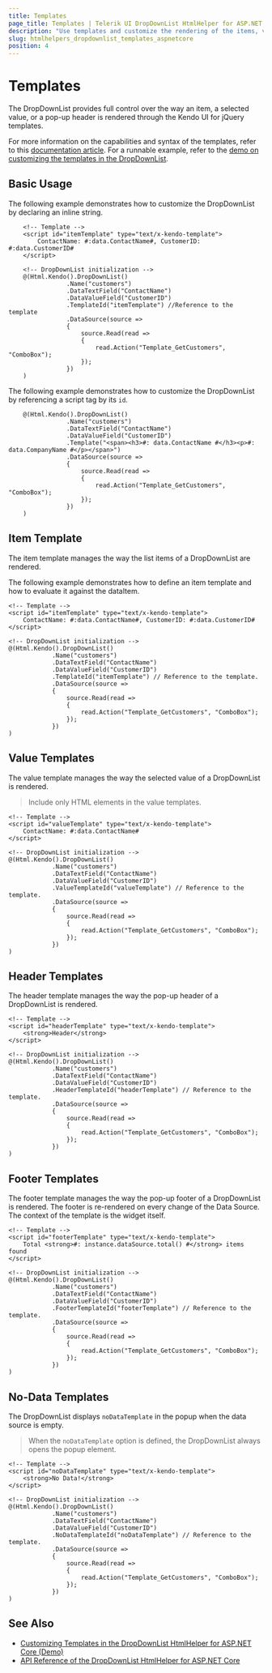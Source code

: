 ```yaml
---
title: Templates
page_title: Templates | Telerik UI DropDownList HtmlHelper for ASP.NET Core
description: "Use templates and customize the rendering of the items, values, and the popup header of the Telerik UI DropDownList HtmlHelper for ASP.NET Core (MVC 6 or ASP.NET Core MVC)."
slug: htmlhelpers_dropdownlist_templates_aspnetcore
position: 4
---
```


# Templates

The DropDownList provides full control over the way an item, a selected value, or a pop-up header is rendered through the Kendo UI for jQuery templates.

For more information on the capabilities and syntax of the templates, refer to this [documentation article](https://docs.telerik.com/kendo-ui/framework/templates/overview). For a runnable example, refer to the [demo on customizing the templates in the DropDownList](https://demos.telerik.com/aspnet-core/dropdownlist/template).

## Basic Usage

The following example demonstrates how to customize the DropDownList by declaring an inline string.

```
    <!-- Template -->
    <script id="itemTemplate" type="text/x-kendo-template">
        ContactName: #:data.ContactName#, CustomerID: #:data.CustomerID#
    </script>

    <!-- DropDownList initialization -->
    @(Html.Kendo().DropDownList()
                .Name("customers")
                .DataTextField("ContactName")
                .DataValueField("CustomerID")
                .TemplateId("itemTemplate") //Reference to the template
                .DataSource(source =>
                {
                    source.Read(read =>
                    {
                        read.Action("Template_GetCustomers", "ComboBox");
                    });
                })
    )
```

The following example demonstrates how to customize the DropDownList by referencing a script tag by its `id`.

```
    @(Html.Kendo().DropDownList()
                .Name("customers")
                .DataTextField("ContactName")
                .DataValueField("CustomerID")
                .Template("<span><h3>#: data.ContactName #</h3><p>#: data.CompanyName #</p></span>")
                .DataSource(source =>
                {
                    source.Read(read =>
                    {
                        read.Action("Template_GetCustomers", "ComboBox");
                    });
                })
    )
```

## Item Template

The item template manages the way the list items of a DropDownList are rendered.

The following example demonstrates how to define an item template and how to evaluate it against the dataItem.

    <!-- Template -->
    <script id="itemTemplate" type="text/x-kendo-template">
        ContactName: #:data.ContactName#, CustomerID: #:data.CustomerID#
    </script>

    <!-- DropDownList initialization -->
    @(Html.Kendo().DropDownList()
                .Name("customers")
                .DataTextField("ContactName")
                .DataValueField("CustomerID")
                .TemplateId("itemTemplate") // Reference to the template.
                .DataSource(source =>
                {
                    source.Read(read =>
                    {
                        read.Action("Template_GetCustomers", "ComboBox");
                    });
                })
    )

## Value Templates

The value template manages the way the selected value of a DropDownList is rendered.

> Include only HTML elements in the value templates.

    <!-- Template -->
    <script id="valueTemplate" type="text/x-kendo-template">
        ContactName: #:data.ContactName#
    </script>

    <!-- DropDownList initialization -->
    @(Html.Kendo().DropDownList()
                .Name("customers")
                .DataTextField("ContactName")
                .DataValueField("CustomerID")
                .ValueTemplateId("valueTemplate") // Reference to the template.
                .DataSource(source =>
                {
                    source.Read(read =>
                    {
                        read.Action("Template_GetCustomers", "ComboBox");
                    });
                })
    )

## Header Templates

The header template manages the way the pop-up header of a DropDownList is rendered.

    <!-- Template -->
    <script id="headerTemplate" type="text/x-kendo-template">
        <strong>Header</strong>
    </script>

    <!-- DropDownList initialization -->
    @(Html.Kendo().DropDownList()
                .Name("customers")
                .DataTextField("ContactName")
                .DataValueField("CustomerID")
                .HeaderTemplateId("headerTemplate") // Reference to the template.
                .DataSource(source =>
                {
                    source.Read(read =>
                    {
                        read.Action("Template_GetCustomers", "ComboBox");
                    });
                })
    )

## Footer Templates

The footer template manages the way the pop-up footer of a DropDownList is rendered. The footer is re-rendered on every change of the Data Source. The context of the template is the widget itself.

    <!-- Template -->
    <script id="footerTemplate" type="text/x-kendo-template">
        Total <strong>#: instance.dataSource.total() #</strong> items found
    </script>

    <!-- DropDownList initialization -->
    @(Html.Kendo().DropDownList()
                .Name("customers")
                .DataTextField("ContactName")
                .DataValueField("CustomerID")
                .FooterTemplateId("footerTemplate") // Reference to the template.
                .DataSource(source =>
                {
                    source.Read(read =>
                    {
                        read.Action("Template_GetCustomers", "ComboBox");
                    });
                })
    )

## No-Data Templates

The DropDownList displays `noDataTemplate` in the popup when the data source is empty.

> When the `noDataTemplate` option is defined, the DropDownList always opens the popup element.

    <!-- Template -->
    <script id="noDataTemplate" type="text/x-kendo-template">
        <strong>No Data!</strong>
    </script>

    <!-- DropDownList initialization -->
    @(Html.Kendo().DropDownList()
                .Name("customers")
                .DataTextField("ContactName")
                .DataValueField("CustomerID")
                .NoDataTemplateId("noDataTemplate") // Reference to the template.
                .DataSource(source =>
                {
                    source.Read(read =>
                    {
                        read.Action("Template_GetCustomers", "ComboBox");
                    });
                })
    )

## See Also

* [Customizing Templates in the DropDownList HtmlHelper for ASP.NET Core (Demo)](https://demos.telerik.com/aspnet-core/dropdownlist/template)
* [API Reference of the DropDownList HtmlHelper for ASP.NET Core](/api/dropdownlist)
